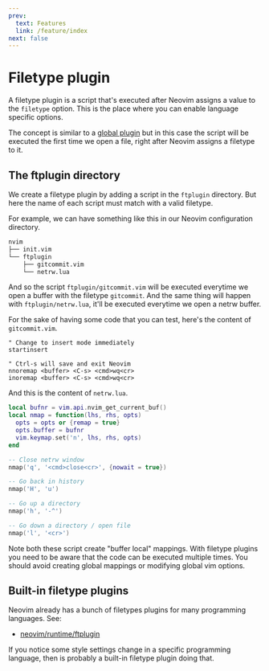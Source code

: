 ```yaml
---
prev:
  text: Features
  link: /feature/index
next: false
---
```


# Filetype plugin

A filetype plugin is a script that's executed after Neovim assigns a value to the `filetype` option. This is the place where you can enable language specific options.

The concept is similar to a [global plugin](./feature/global-plugin) but in this case the script will be executed the first time we open a file, right after Neovim assigns a filetype to it.

## The ftplugin directory

We create a filetype plugin by adding a script in the `ftplugin` directory. But here the name of each script must match with a valid filetype.

For example, we can have something like this in our Neovim configuration directory.

```txt
nvim
├── init.vim
└── ftplugin
    ├── gitcommit.vim
    └── netrw.lua
```

And so the script `ftplugin/gitcommit.vim` will be executed everytime we open a buffer with the filetype `gitcommit`. And the same thing will happen with `ftplugin/netrw.lua`, it'll be executed everytime we open a netrw buffer.

For the sake of having some code that you can test, here's the content of `gitcommit.vim`.

```vim
" Change to insert mode immediately
startinsert

" Ctrl-s will save and exit Neovim
nnoremap <buffer> <C-s> <cmd>wq<cr>
inoremap <buffer> <C-s> <cmd>wq<cr>
```

And this is the content of `netrw.lua`.

```lua
local bufnr = vim.api.nvim_get_current_buf()
local nmap = function(lhs, rhs, opts)
  opts = opts or {remap = true}
  opts.buffer = bufnr
  vim.keymap.set('n', lhs, rhs, opts)
end

-- Close netrw window
nmap('q', '<cmd>close<cr>', {nowait = true})

-- Go back in history
nmap('H', 'u')

-- Go up a directory
nmap('h', '-^')

-- Go down a directory / open file
nmap('l', '<cr>')
```

Note both these script create "buffer local" mappings. With filetype plugins you need to be aware that the code can be executed multiple times. You should avoid creating global mappings or modifying global vim options.

## Built-in filetype plugins

Neovim already has a bunch of filetypes plugins for many programming languages. See:

* [neovim/runtime/ftplugin](https://github.com/neovim/neovim/tree/master/runtime/ftplugin)

If you notice some style settings change in a specific programming language, then is probably a built-in filetype plugin doing that.

